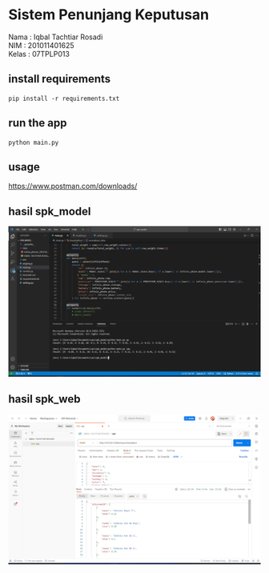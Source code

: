 # Sistem Penunjang Keputusan
Nama : Iqbal Tachtiar Rosadi<br>
NIM : 201011401625<br>
Kelas : 07TPLP013<br>

## install requirements
    pip install -r requirements.txt

## run the app
    python main.py

## usage
https://www.postman.com/downloads/

## hasil spk_model 
<img src='screenshot/spk_model.png' alt='spk_model'/>

## hasil spk_web
<img src='screenshot/spk_web.png' alt='spk_web'/>

